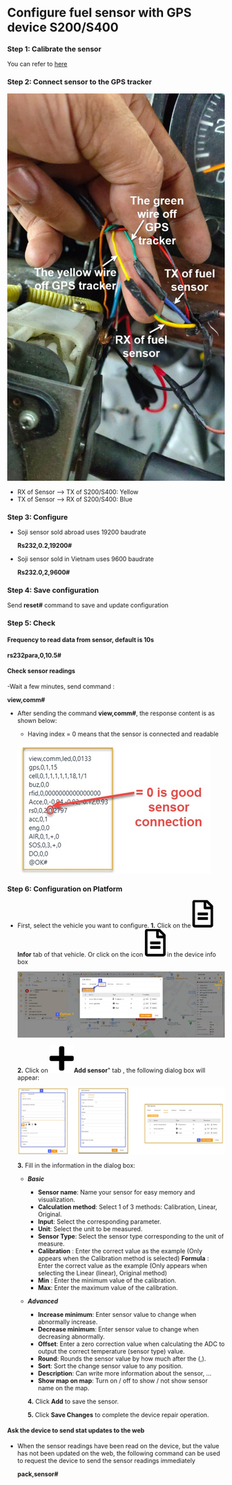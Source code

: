 # Configure fuel sensor with GPS device S200/S400

### Step 1: Calibrate the sensor

You can refer to  [here](modules/web-interface/devices/calib-sensor/#calib)

### Step 2: Connect sensor to the GPS tracker
    
<span style="display:block;text-align:left">![Manage device ](/docs/assets/images/web-interface/faq/wire-2.jpeg)

* RX of Sensor --> TX of S200/S400: Yellow
* TX of Sensor --> RX of S200/S400: Blue

### Step 3: Configure

- Soji sensor sold abroad uses 19200 baudrate

    **Rs232,0.2,19200#**

- Soji sensor sold in Vietnam uses 9600 baudrate

    **Rs232.0,2,9600#**

### Step 4: Save configuration

Send **reset#** command to save and update configuration

### Step 5: Check
    
#### Frequency to read data from sensor, default is 10s
  
  **rs232para,0,10.5#**

#### Check sensor readings

-Wait a few minutes, send command :
 
  **view,comm#**

- After sending the command **view,comm#**, the response content is as shown below:
  - Having index = 0 means that the sensor is connected and readable

  <span style="display:block;text-align:left">![Manage device ](/docs/assets/images/web-interface/faq/check-connect-sensor-1.jpg)

### Step 6: Configuration on Platform

- First, select the vehicle you want to configure.
  **1.** Click on the <span class="icon-left svg-filter-info">![Ok](/docs/assets/images/web-interface/icon/SVG/file-alt.svg) **Infor** tab of that vehicle. Or click on the icon <span class="icon-left svg-filter-info">![Ok](/docs/assets/images/web-interface/icon/SVG/file-alt.svg)  in the device info box
    
    <span style="display:block;text-align:left">![Manage device ](/docs/assets/images/web-interface/faq/add-sensor-4.jpg)
  
  **2.** Click on <span class="icon-left svg-filter-tick">![Ok](/docs/assets/images/web-interface/icon/SVG/plus.svg)**Add sensor**" tab , the following dialog box will appear:

    <span style="display:block;text-align:left">![Manage device ](/docs/assets/images/web-interface/faq/add-sensor-3.jpg)

  **3.** Fill in the information in the dialog box:

  * ***Basic***
    * **Sensor name**: Name your sensor for easy memory and visualization.
    * **Calculation method**: Select 1 of 3 methods: Calibration, Linear, Original.
    * **Input**: Select the corresponding parameter.
    * **Unit**: Select the unit to be measured.
    * **Sensor Type**: Select the sensor type corresponding to the unit of measure.
    - **Calibration** : Enter the correct value as the example (Only appears when the Calibration method is selected)
    **Formula** : Enter the correct value as the example (Only appears when selecting the Linear (linear), Original method)
    - **Min** : Enter the minimum value of the calibration.
    - **Max**: Enter the maximum value of the calibration.
  * ***Advanced*** 
    * **Increase minimum**: Enter sensor value to change when abnormally increase.
    * **Decrease minimum**: Enter sensor value to change when decreasing abnormally.
    * **Offset**: Enter a zero correction value when calculating the ADC to output the correct temperature (sensor type) value.
    * **Round**: Rounds the sensor value by how much after the (,).
    * **Sort**: Sort the change sensor value to any position.
    * **Description**: Can write more information about the sensor, ...
    * **Show map on map**: Turn on / off to show / not show sensor name on the map.

    **4.** Click **Add** to save the sensor.
    
    **5.** Click **Save Changes** to complete the device repair operation.

#### Ask the device to send stat updates to the web

- When the sensor readings have been read on the device, but the value has not been updated on the web, the following command can be used to request the device to send the sensor readings immediately

  **pack,sensor#**